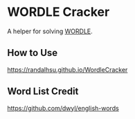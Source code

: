 # WORDLE Cracker
A helper for solving [WORDLE](https://www.powerlanguage.co.uk/wordle/).

## How to Use
https://randalhsu.github.io/WordleCracker

## Word List Credit
https://github.com/dwyl/english-words

